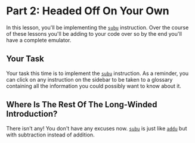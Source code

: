 # Part 2: Headed Off On Your Own

In this lesson, you'll be implementing the [`subu`](#subu) instruction.  Over the course
of these lessons you'll be adding to your code over so by the end you'll have a
complete emulator.

## Your Task
Your task this time is to implement the [`subu`](#subu) instruction.  As a reminder, you
can click on any instruction on the sidebar to be taken to a glossary containing
all the information you could possibly want to know about it.

## Where Is The Rest Of The Long-Winded Introduction?
There isn't any! You don't have any excuses now. [`subu`](#subu) is just like
[`addu`](#addu) but with subtraction instead of addition.
